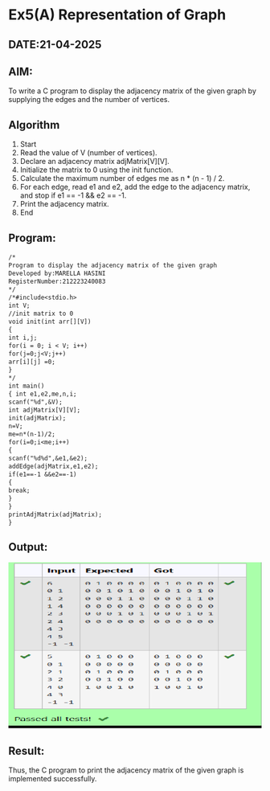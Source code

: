 # Ex5(A) Representation of Graph
## DATE:21-04-2025
## AIM:
To write a C program to display the adjacency matrix of the given graph by supplying the edges and the number of vertices.

## Algorithm
1. Start
2. Read the value of V (number of vertices).
3. Declare an adjacency matrix adjMatrix[V][V].
4. Initialize the matrix to 0 using the init function.
5. Calculate the maximum number of edges me as n * (n - 1) / 2.
6. For each edge, read e1 and e2, add the edge to the adjacency matrix, and stop if e1 == -1 
&& e2 == -1.
7. Print the adjacency matrix.
8. End

## Program:
```
/*
Program to display the adjacency matrix of the given graph
Developed by:MARELLA HASINI
RegisterNumber:212223240083
*/
/*#include<stdio.h> 
int V;
//init matrix to 0 
void init(int arr[][V])
{
int i,j;
for(i = 0; i < V; i++) 
for(j=0;j<V;j++)
arr[i][j] =0;
}
*/
int main()
{ int e1,e2,me,n,i;
scanf("%d",&V); 
int adjMatrix[V][V]; 
init(adjMatrix); 
n=V;
me=n*(n-1)/2; 
for(i=0;i<me;i++)
{
scanf("%d%d",&e1,&e2); 
addEdge(adjMatrix,e1,e2); 
if(e1==-1 &&e2==-1)
{
break;
}
}
printAdjMatrix(adjMatrix);
}

```

## Output:

![alt text](image.png)

## Result:
Thus, the C program to print the adjacency matrix of the given graph is implemented successfully.

